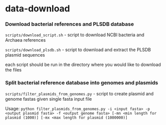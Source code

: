 # data-download

### Download bacterial references and PLSDB database

`scripts/download_script.sh` - script to download NCBI bacteria and Archaea references

`scripts/download_plsdb.sh` - script to download and extract the PLSDB plasmid sequences

each script should be run in the directory where you would like to download the files

### Split bacterial reference database into genomes and plasmids

`scripts/filter_plasmids_from_genomes.py` - script to create plasmid and genome fastas given single fasta input file

Usage: ```python filter_plasmids_from_genomes.py -i <input fasta> -p <output plasmid fasta> -f <output genome fasta> [-mn <min length for plasmid (1000)] [-mx <max length for plasmid (1000000)]```
